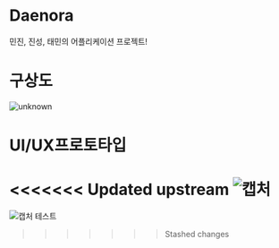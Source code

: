 # Daenora
민진, 진성, 태민의 어플리케이션 프로젝트!
<h1>구상도</h1>

![unknown](https://user-images.githubusercontent.com/5088870/112835394-2e594180-90d4-11eb-8c24-7f05e2a7bfe5.png)

<h1>UI/UX프로토타입</h1>

<<<<<<< Updated upstream
![캡처](https://user-images.githubusercontent.com/5088870/114516603-85384c80-9c78-11eb-96cc-777ae3246920.JPG)
=======
![캡처](https://user-images.githubusercontent.com/5088870/113541928-25112d00-961e-11eb-9404-fae60ffb85cd.JPG)
테스트
>>>>>>> Stashed changes
